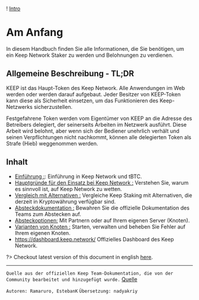 ! [Intro](/assets/images/keepdocgraf.jpg)


# Am Anfang
In diesem Handbuch finden Sie alle Informationen, die Sie benötigen, um ein Keep Network Staker zu werden und Belohnungen zu verdienen.

## Allgemeine Beschreibung - TL;DR
KEEP ist das Haupt-Token des Keep Network. Alle Anwendungen im Web werden oder werden darauf aufgebaut. Jeder Besitzer von KEEP-Token kann diese als Sicherheit einsetzen, um das Funktionieren des Keep-Netzwerks sicherzustellen.

Festgefahrene Token werden vom Eigentümer von KEEP an die Adresse des Betreibers delegiert, der seinerseits Arbeiten im Netzwerk ausführt. Diese Arbeit wird belohnt, aber wenn sich der Bediener unehrlich verhält und seinen Verpflichtungen nicht nachkommt, können alle delegierten Token als Strafe (Hieb) weggenommen werden.


## Inhalt

- [Einführung :](basics/intro.md): Einführung in Keep Network und tBTC.
- [Hauptgründe für den Einsatz bei Keep Network :](Reasons/reason.md) Verstehen Sie, warum es sinnvoll ist, auf Keep Network zu wetten.
- [Vergleich mit Alternativen :](compare/compareesimilar.md) Vergleiche Keep Staking mit Alternativen, die derzeit in Kryptowährung verfügbar sind.
- [Absteckdokumentation :](stakingdoc/keep101.md) Bewahren Sie die offizielle Dokumentation des Teams zum Abstecken auf.
- [Absteckoptionen:](stakingdoc/stakingoptions.md) Mit Partnern oder auf Ihrem eigenen Server (Knoten).
- [Varianten von Knoten :](Node-Operation/intro-operation.md) Starten, verwalten und beheben Sie Fehler auf Ihrem eigenen Knoten.
- https://dashboard.keep.network/ Offizielles Dashboard des Keep Network.

?> Checkout latest version of this document in english [here](https://keepdocs.github.io/#/).


---
`Quelle aus der offiziellen Keep Team-Dokumentation, die von der Community bearbeitet und hinzugefügt wurde.` [Quelle](https://keep-network.gitbook.io/staking-documentation/)

`Autoren: Ramaruro, EstebanK`
`Übersetzung: nadyakriy`
